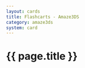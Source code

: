```yaml
---
layout: cards
title: Flashcarts - Amaze3DS
category: amaze3ds
system: card
---
```


# {{ page.title }}